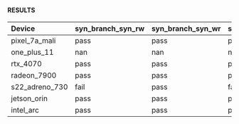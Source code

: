 #### RESULTS


| Device         | syn_branch_syn_rw   | syn_branch_syn_wr   | syn_branch_syn_ww   | syn_lock_step_rw   | syn_lock_step_wr   | syn_lock_step_ww   | syn_subgroup_op_rw   | syn_subgroup_op_wr   | syn_subgroup_op_ww   | syn_memory_converge_ww   | syn_memory_converge_ra   |
|:---------------|:--------------------|:--------------------|:--------------------|:-------------------|:-------------------|:-------------------|:---------------------|:---------------------|:---------------------|:-------------------------|:-------------------------|
| pixel_7a_mali  | pass                | pass                | pass                | pass               | pass               | pass               | pass                 | pass                 | pass                 | nan                      | nan                      |
| one_plus_11    | nan                | nan                | nan                | nan                | nan                | nan                | nan                  | nan                  | nan                  | nan                      | nan                      |
| rtx_4070       | pass                | pass                | pass                | pass               | pass               | pass               | pass                 | pass                 | pass                 | fail                     | fail                     |
| radeon_7900    | pass                | pass                | pass                | pass               | pass               | pass               | pass                 | pass                 | pass                 | fail                     | fail                     |
| s22_adreno_730 | fail                | pass                | fail                | fail               | fail               | nan                | nan                  | nan                  | nan                  | nan                      | nan                      |
| jetson_orin    | pass                | pass                | pass                | pass               | pass               | pass               | pass                 | pass                 | pass                 | nan                      | nan                      |
| intel_arc      | pass                | pass                | pass                | pass               | pass               | pass               | pass                 | pass                 | pass                 | fail                     | fail                     |
